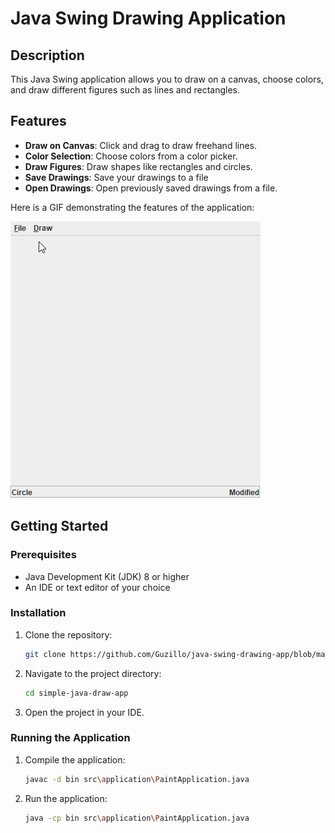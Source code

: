 # Java Swing Drawing Application

## Description
This Java Swing application allows you to draw on a canvas, choose colors, and draw different figures such as lines and rectangles.

## Features
- **Draw on Canvas**: Click and drag to draw freehand lines.
- **Color Selection**: Choose colors from a color picker.
- **Draw Figures**: Draw shapes like rectangles and circles.
- **Save Drawings**: Save your drawings to a file
- **Open Drawings**: Open previously saved drawings from a file.

Here is a GIF demonstrating the features of the application:
<p align="left">
    <img src="./github/demo.gif" alt="Drawing Swing Java App Demo">
</p>

## Getting Started

### Prerequisites
- Java Development Kit (JDK) 8 or higher
- An IDE or text editor of your choice

### Installation
1. Clone the repository:
    ```sh
    git clone https://github.com/Guzillo/java-swing-drawing-app/blob/main/README.md
    ```
2. Navigate to the project directory:
    ```sh
    cd simple-java-draw-app
    ```
3. Open the project in your IDE.

### Running the Application
1. Compile the application:
    ```sh
    javac -d bin src\application\PaintApplication.java
    ```
2. Run the application:
    ```sh
    java -cp bin src\application\PaintApplication.java
    ```